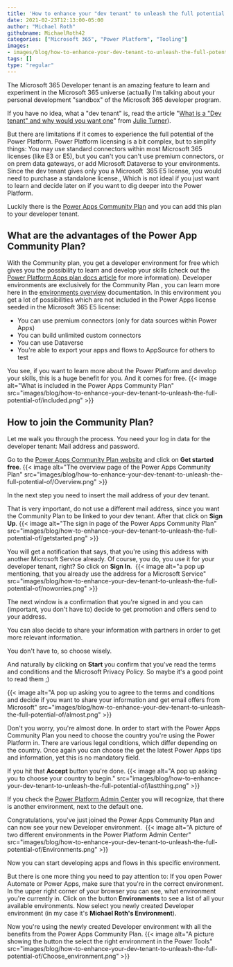 ```yaml
---
title: 'How to enhance your "dev tenant" to unleash the full potential of the Power Platform'
date: 2021-02-23T12:13:00-05:00
author: "Michael Roth"
githubname: MichaelRoth42
categories: ["Microsoft 365", "Power Platform", "Tooling"]
images:
- images/blog/how-to-enhance-your-dev-tenant-to-unleash-the-full-potential-of/devtenant-micha.png
tags: []
type: "regular"
---
```


The Microsoft 365 Developer tenant is an amazing feature to learn and experiment in the Microsoft 365 universe (actually I'm talking about your personal development "sandbox" of the Microsoft 365 developer program. 

If you have no idea, what a "dev tenant" is, read the article "[What is a "Dev tenant" and why would you want one](https://techcommunity.microsoft.com/t5/microsoft-365-pnp-blog/what-is-a-dev-tenant-and-why-would-you-want-one/ba-p/2036610)" from [Julie Turner](https://github.com/juliemturner)). 

But there are limitations if it comes to experience the full potential of the Power Platform. Power Platform licensing is a bit complex, but to simplify things: You may use standard connectors within most Microsoft 365 licenses (like E3 or E5), but you can't you can't use premium connectors, or on prem data gateways, or add Microsoft Dataverse to your environments. Since the dev tenant gives only you a Microsoft  365 E5 license, you would need to purchase a standalone license., Which is not ideal if you just want to learn and decide later on if you want to dig deeper into the Power Platform.

Luckily there is the [Power Apps Community Plan](https://powerapps.microsoft.com/en-us/communityplan/) and you can add this plan to your developer tenant. 

## What are the advantages of the Power App Community Plan?

With the Community plan, you get a developer environment for free which gives you the possibility to learn and develop your skills (check out the [Power Platform Apps plan docs article](https://docs.microsoft.com/en-us/powerapps/maker/dev-community-plan) for more information). Developer environments are exclusively for the Community Plan , you can learn more here in the [environments overview](https://docs.microsoft.com/en-us/power-platform/admin/environments-overview) documentation. In this environment you get a lot of possibilities which are not included in the Power Apps license seeded in the Microsoft 365 E5 license:

-   You can use premium connectors (only for data sources within Power
    Apps)
-   You can build unlimited custom connectors
-   You can use Dataverse
-   You're able to export your apps and flows to AppSource for others to
    test

You see, if you want to learn more about the Power Platform and develop
your skills, this is a huge benefit for you. And it comes for free.
{{< image alt="What is included in the Power Apps Community Plan" src="images/blog/how-to-enhance-your-dev-tenant-to-unleash-the-full-potential-of/included.png" >}}

## How to join the Community Plan?

Let me walk you through the process. You need your log in data for the
developer tenant: Mail address and password.

Go to the [Power Apps Community Plan
website](https://powerapps.microsoft.com/en-us/communityplan/) and click
on **Get started free**.
{{< image alt="The overview page of the Power Apps Community Plan" src="images/blog/how-to-enhance-your-dev-tenant-to-unleash-the-full-potential-of/Overview.png" >}}

In the next step you need to insert the mail address of your dev tenant.

That is very important, do not use a different mail address, since you
want the Community Plan to be linked to your dev tenant. After that
click on **Sign Up**.
{{< image alt="The sign in page of the Power Apps Community Plan" src="images/blog/how-to-enhance-your-dev-tenant-to-unleash-the-full-potential-of/getstarted.png" >}}

You will get a notification that says, that you're using this address
with another Microsoft Service already. Of course, you do, you use it
for your developer tenant, right? So click on **Sign In**. 
{{< image alt="a pop up mentioning, that you already use the address for a Microsoft Service" src="images/blog/how-to-enhance-your-dev-tenant-to-unleash-the-full-potential-of/noworries.png" >}}

The next window is a confirmation that you're signed in and you can
(important, you don't have to) decide to get promotion and offers send
to your address.

You can also decide to share your information with partners in order to
get more relevant information.

You don't have to, so choose wisely.

And naturally by clicking on **Start** you confirm that you've read the
terms and conditions and the Microsoft Privacy Policy. So maybe it's a
good point to read them ;)

{{< image alt="A pop up asking you to agree to the terms and conditions and decide if you want to share your information and get email offers from Microsoft" src="images/blog/how-to-enhance-your-dev-tenant-to-unleash-the-full-potential-of/almost.png" >}}

Don't you worry, you're almost done. In order to start with the Power
Apps Community Plan you need to choose the country you're using the
Power Platform in. There are various legal conditions, which differ
depending on the country. Once again you can choose the get the latest
Power Apps tips and information, yet this is no mandatory field.

If you hit that **Accept** button you're done.
{{< image alt="A pop up asking you to choose your country to begin." src="images/blog/how-to-enhance-your-dev-tenant-to-unleash-the-full-potential-of/lastthing.png" >}}

If you check the [Power Platform Admin Center](https://aka.ms/ppac) you
will recognize, that there is another environment, next to the default
one.

Congratulations, you've just joined the Power Apps Community Plan and
can now see your new Developer environment. 
{{< image alt="A picture of two different environments in the Power Platform Admin Center" src="images/blog/how-to-enhance-your-dev-tenant-to-unleash-the-full-potential-of/Environments.png" >}}

Now you can start developing apps and flows in this specific
environment.

But there is one more thing you need to pay attention to: If you open
Power Automate or Power Apps, make sure that you're in the correct
environment. In the upper right corner of your browser you can see, what
environment you're currently in. Click on the button **Environments** to
see a list of all your available environments. Now select you newly
created Developer environment (in my case it's **Michael Roth's
Environment**). 

Now you're using the newly created Developer environment
with all the benefits from the Power Apps Community Plan.
{{< image alt="A picture showing the button the select the right environment in the Power Tools" src="images/blog/how-to-enhance-your-dev-tenant-to-unleash-the-full-potential-of/Choose_environment.png" >}}
